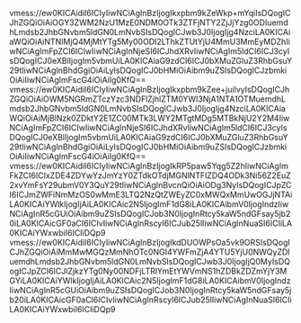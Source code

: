 vmess://ew0KICAidiI6ICIyIiwNCiAgInBzIjogIkxpbm9kZeWkp+mYqiIsDQogICJhZGQiOiAiOGY3ZWM2NzU1MzE0NDM0OTk3ZTFjNTY2ZjJjYzg0ODIuemdhLmdsb2JhbGNvbm5ldGN0LmNvbSIsDQogICJwb3J0IjogIjg4NzciLA0KICAiaWQiOiAiNTNlMjQ4MjMtYTg5My00ODI2LThkZTUtYjU4MmU3MmEyMDZhIiwNCiAgImFpZCI6ICIwIiwNCiAgInNjeSI6ICJhdXRvIiwNCiAgIm5ldCI6ICJ3cyIsDQogICJ0eXBlIjogIm5vbmUiLA0KICAiaG9zdCI6ICJ0bXMuZGluZ3RhbGsuY29tIiwNCiAgInBhdGgiOiAiLyIsDQogICJ0bHMiOiAibm9uZSIsDQogICJzbmkiOiAiIiwNCiAgImFscG4iOiAiIg0KfQ==
vmess://ew0KICAidiI6ICIyIiwNCiAgInBzIjogIkxpbm9kZee+juilvyIsDQogICJhZGQiOiAiOWM5NGRmZTczYzc3NDFlZjhlZTM0YWI3NjA1NTA1OTMuemdhLmdsb2JhbGNvbm5ldGN0LmNvbSIsDQogICJwb3J0IjogIjg4NzciLA0KICAiaWQiOiAiMjBlNzk0ZDktY2E1ZC00MTk3LWY2MTgtMDg5MTBkNjU2Y2M4IiwNCiAgImFpZCI6ICIwIiwNCiAgInNjeSI6ICJhdXRvIiwNCiAgIm5ldCI6ICJ3cyIsDQogICJ0eXBlIjogIm5vbmUiLA0KICAiaG9zdCI6ICJ0bXMuZGluZ3RhbGsuY29tIiwNCiAgInBhdGgiOiAiLyIsDQogICJ0bHMiOiAibm9uZSIsDQogICJzbmkiOiAiIiwNCiAgImFscG4iOiAiIg0KfQ==
vmess://ew0KICAidiI6ICIyIiwNCiAgInBzIjogIkRP5paw5Yqg5Z2hIiwNCiAgImFkZCI6ICIxZDE4ZDYwYzJmYzY0ZTdkOTdjMGNlNTFlZDQ4ODk3Ni56Z2EuZ2xvYmFsY29ubmV0Y3QuY29tIiwNCiAgInBvcnQiOiAiODg3NyIsDQogICJpZCI6ICJmZWFiNmMzOS0wMmE3LTQ2NzQtZWEyZC0xMWQxMmUwOGJjNTAiLA0KICAiYWlkIjogIjAiLA0KICAic2N5IjogImF1dG8iLA0KICAibmV0IjogIndzIiwNCiAgInR5cGUiOiAibm9uZSIsDQogICJob3N0IjogInRtcy5kaW5ndGFsay5jb20iLA0KICAicGF0aCI6ICIvIiwNCiAgInRscyI6ICJub25lIiwNCiAgInNuaSI6ICIiLA0KICAiYWxwbiI6ICIiDQp9
vmess://ew0KICAidiI6ICIyIiwNCiAgInBzIjogIkdDUOWPsOa5vk9ORSIsDQogICJhZGQiOiAiMmMwMGQzMmNhOTc0NGI4YWFmZjA4YTU5YjU0NWQyZDIuemdhLmdsb2JhbGNvbm5ldGN0LmNvbSIsDQogICJwb3J0IjogIjQ0MyIsDQogICJpZCI6ICJlZjkzYTg0Ny00NDFjLTRlYmEtYWVmNS1hZDBkZDZmYjY3MGYiLA0KICAiYWlkIjogIjAiLA0KICAic2N5IjogImF1dG8iLA0KICAibmV0IjogIndzIiwNCiAgInR5cGUiOiAibm9uZSIsDQogICJob3N0IjogInRtcy5kaW5ndGFsay5jb20iLA0KICAicGF0aCI6ICIvIiwNCiAgInRscyI6ICJub25lIiwNCiAgInNuaSI6ICIiLA0KICAiYWxwbiI6ICIiDQp9
